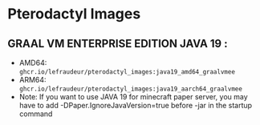 # Pterodactyl Images
## GRAAL VM ENTERPRISE EDITION JAVA 19 :
- AMD64: `ghcr.io/lefraudeur/pterodactyl_images:java19_amd64_graalvmee`
- ARM64: `ghcr.io/lefraudeur/pterodactyl_images:java19_aarch64_graalvmee`
- Note: If you want to use JAVA 19 for minecraft paper server, you may have to add -DPaper.IgnoreJavaVersion=true before -jar in the startup command
